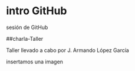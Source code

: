 # intro GitHub

 sesión de GitHub

##charla-Taller

Taller llevado a cabo por J. Armando López García

insertamos una imagen